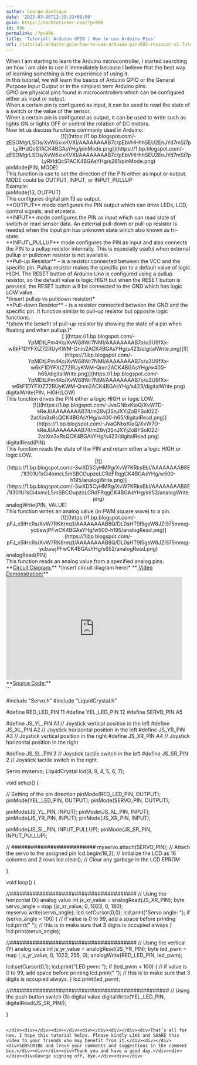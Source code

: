 ```yaml
---
author: George Bantique
date: '2023-03-06T12:39:33+08:00'
guid: https://techtotinker.com/?p=996
id: 996
permalink: /?p=996
title: 'Tutorial: Arduino GPIO | How to use Arduino Pins'
url: /tutorial-arduino-gpio-how-to-use-arduino-pins685-revision-v1-Tutorial-Arduino-GPIO-How-to-use-Arduino-Pins
---
```



<div></div><div style="margin-left: 1em; margin-right: 1em;"></div><div><div>When I am starting to learn the Arduino microcontroller, I started searching on how I am able to use it immediately because I believe that the best way of learning something is the experience of using it.</div><div></div><div>In this tutorial, we will learn the basics of Arduino GPIO or the General Purpose Input Output or in the simplest term Arduino pins.</div></div><div></div><div>GPIO are physical pins found in microcontrollers which can be configured either as input or output.</div><div></div><div>When a certain pin is configured as input, it can be used to read the state of a switch or the value of the sensor.</div><div></div><div>When a certain pin is configured as output, it can be used to write such as lights ON or lights OFF or control the rotation of DC motors. </div><div></div><div></div><div>Now let us discuss functions commonly used in Arduino:</div><div></div><div style="clear: both; text-align: center;">[![](https://1.bp.blogspot.com/-zESOMgrLSOs/XvW6xixKVXI/AAAAAAAAB7c/pEbVHHhhSEU2EnJYd7mSi7pLyRHdQcS1ACK4BGAsYHg/pinMode.png)](https://1.bp.blogspot.com/-zESOMgrLSOs/XvW6xixKVXI/AAAAAAAAB7c/pEbVHHhhSEU2EnJYd7mSi7pLyRHdQcS1ACK4BGAsYHg/s281/pinMode.png)</div><div></div><div></div><div></div><div></div><div></div><div></div><div></div><div></div><div></div><div></div><div></div><div></div><div></div><div></div><div></div><div>pinMode(PIN, MODE)</div><div>This function is use to set the direction of the PIN either as input or output. </div><div>MODE could be OUTPUT, INPUT, or INPUT_PULLUP</div><div></div><div>Example:</div><div>pinMode(13, OUTPUT)</div><div>This configures digital pin 13 as output.</div><div></div><div></div><div></div><div>**OUTPUT** mode configures the PIN output which can drive LEDs, LCD, control signals, and etcetera.</div><div></div><div>**INPUT** mode configures the PIN as input which can read state of switch or read sensor data. An external pull-down or pull-up resistor is needed when the input pin has unknown state which also known as tri-state.</div><div></div><div>**INPUT\_PULLUP** mode configures the PIN as input and also connects the PIN to a pullup resistor internally. This is especially useful when external pullup or pulldown resistor is not available.</div><div></div><div>**Pull-up Resistor** – is a resistor connected between the VCC and the specific pin. Pullup resistor makes the specific pin to a default value of logic HIGH. The RESET button of Arduino Uno is configured using a pullup resistor, so the default value is logic HIGH but when the RESET button is pressed, the RESET button will be connected to the GND which has logic LOW value.</div><div></div><div>*(insert pullup vs pulldown resistor)*</div><div></div><div>**Pull-down Resistor** – is a resistor connected between the GND and the specific pin. It function similar to pull-up resistor but opposite logic functions.</div><div></div><div>*(show the benefit of pull-up resistor by showing the state of a pin when floating and when pullup.)*</div><div></div><div></div><div style="clear: both; text-align: center;">[  ](https://1.bp.blogspot.com/-YpMDtLPm4Ko/XvW68Wr7NMI/AAAAAAAAB7o/u3U9fXx-w6kF1DYFXtZ72RUyKWM-Qnm2ACK4BGAsYHg/s423/digitalWrite.png)[![](https://1.bp.blogspot.com/-YpMDtLPm4Ko/XvW68Wr7NMI/AAAAAAAAB7o/u3U9fXx-w6kF1DYFXtZ72RUyKWM-Qnm2ACK4BGAsYHg/w400-h65/digitalWrite.png)](https://1.bp.blogspot.com/-YpMDtLPm4Ko/XvW68Wr7NMI/AAAAAAAAB7o/u3U9fXx-w6kF1DYFXtZ72RUyKWM-Qnm2ACK4BGAsYHg/s423/digitalWrite.png)</div><div></div><div></div><div></div><div></div><div></div><div></div><div></div><div></div><div>digitalWrite(PIN, HIGH/LOW)</div><div>This function drives the PIN either a logic HIGH or logic LOW.</div><div></div><div></div><div></div><div></div><div style="clear: both; text-align: center;">[![](https://1.bp.blogspot.com/-JvaGNbxKioQ/XvW7D-kReJI/AAAAAAAAB74/m28vj3SnJXYjZoBFSol02Z-2atXm3xRsQCK4BGAsYHg/w400-h65/digitalRead.png)](https://1.bp.blogspot.com/-JvaGNbxKioQ/XvW7D-kReJI/AAAAAAAAB74/m28vj3SnJXYjZoBFSol02Z-2atXm3xRsQCK4BGAsYHg/s423/digitalRead.png)</div><div></div><div></div><div></div><div></div><div></div><div></div><div>digitalRead(PIN)</div><div>This function reads the state of the PIN and return either a logic HIGH or logic LOW.</div><div></div><div></div><div></div><div></div><div style="clear: both; text-align: center;">[![](https://1.bp.blogspot.com/-3wXD5CyHMRg/XvW7KRksEbI/AAAAAAAAB8E/1I301U1sCi4xmcL5mSBCOupzoLCRdFRqgCK4BGAsYHg/w500-h195/analogWrite.png)](https://1.bp.blogspot.com/-3wXD5CyHMRg/XvW7KRksEbI/AAAAAAAAB8E/1I301U1sCi4xmcL5mSBCOupzoLCRdFRqgCK4BGAsYHg/s652/analogWrite.png)</div><div></div><div></div><div></div><div></div><div></div><div></div><div></div><div></div><div></div><div></div><div></div><div></div><div>analogWrite(PIN, VALUE)</div><div>This function writes an analog value (in PWM square wave) to a pin.</div><div></div><div></div><div></div><div></div><div style="clear: both; text-align: center;">[![](https://1.bp.blogspot.com/-pFJ_x5IHcRs/XvW7RK6rmzI/AAAAAAAAB8Q/DL0sHT9I5gsW8JZl975mmqj-ycbawjPFwCK4BGAsYHg/w500-h195/analogRead.png)](https://1.bp.blogspot.com/-pFJ_x5IHcRs/XvW7RK6rmzI/AAAAAAAAB8Q/DL0sHT9I5gsW8JZl975mmqj-ycbawjPFwCK4BGAsYHg/s652/analogRead.png)</div><div></div><div></div><div></div><div></div><div></div><div></div><div></div><div></div><div></div><div></div><div></div><div></div><div>analogRead(PIN)</div><div>This function reads an analog value from a specified analog pins.</div><div></div><div></div><div>**<u>Circuit Diagram:</u>**  
*(insert circuit diagram here)*  
**<u>  
</u><u>  
</u><u>Video Demonstration:</u>**<div style="clear: both; text-align: left;"><iframe allowfullscreen="" data-thumbnail-src="https://i.ytimg.com/vi/3nAjmWvTSGU/0.jpg" frameborder="0" height="280" loading="lazy" src="https://www.youtube.com/embed/3nAjmWvTSGU?feature=player_embedded" width="480"></iframe></div></div><div></div><div></div><div>**<u>Source Code:</u>**</div><div>```

#include "Servo.h"
#include "LiquidCrystal.h"

#define RED_LED_PIN 11
#define YEL_LED_PIN 12
#define SERVO_PIN   A5

#define JS_YL_PIN   A1  // Joystick vertical position in the left
#define JS_XL_PIN   A2  // Joystick horizontal position in the left
#define JS_YR_PIN   A3  // Joystick vertical position in the right
#define JS_XR_PIN   A4  // Joystick horizontal position in the right

#define JS_SL_PIN   3   // Joystick tactile switch in the left
#define JS_SR_PIN   2   // Joystick tactile switch in the right

Servo myservo;
LiquidCrystal lcd(8, 9, 4, 5, 6, 7);

void setup() {

  // Setting of the pin direction
  pinMode(RED_LED_PIN, OUTPUT);
  pinMode(YEL_LED_PIN, OUTPUT);
  pinMode(SERVO_PIN, OUTPUT);

  pinMode(JS_YL_PIN, INPUT);
  pinMode(JS_XL_PIN, INPUT);
  pinMode(JS_YR_PIN, INPUT);
  pinMode(JS_XR_PIN, INPUT);

  pinMode(JS_SL_PIN, INPUT_PULLUP);
  pinMode(JS_SR_PIN, INPUT_PULLUP);

  // ##########################
  myservo.attach(SERVO_PIN);  // Attach the servo to the assigned pin
  lcd.begin(16,2);            // Initialize the LCD as 16 columns and 2 rows
  lcd.clear();                // Clear any garbage in the LCD EPROM
  
}

void loop() {

  //#######################################
  // Using the horizontal (X) analog value
  int js_xr_value = analogRead(JS_XR_PIN);
  byte servo_angle = map (js_xr_value, 0, 1023, 0, 180);
  myservo.write(servo_angle);
  lcd.setCursor(0,0);
  lcd.print("Servo angle: ");
  if (servo_angle < 100) {  // if value is 0 to 99, add a space before printing
    lcd.print(" ");         // this is to make sure that 3 digits is occupied always
  }
  lcd.print(servo_angle);

  //#######################################
  // Using the vertical (Y) analog value
  int js_yr_value = analogRead(JS_YR_PIN);
  byte led_pwm = map ( js_yr_value, 0, 1023, 255, 0);
  analogWrite(RED_LED_PIN, led_pwm);

  lcd.setCursor(0,1);
  lcd.print("LED pwm: ");
  if (led_pwm < 100) {  // if value is 0 to 99, add space before printing
    lcd.print(" ");     // this is to make sure that 3 digits is occupied always.
  }
  lcd.print(led_pwm);

  //#################################################
  // Using the push button switch (S) digital value
  digitalWrite(YEL_LED_PIN, digitalRead(JS_SR_PIN));
  
}

```

</div><div></div><div></div><div></div><div></div><div>That’s all for now, I hope this tutorial helps. Please kindly LIKE and SHARE this video to your friends who may benefit from it.</div><div></div><div>SUBSCRIBE and leave your comments and suggestions in the comment box.</div><div></div><div>Thank you and have a good day.</div><div></div><div>George signing off, bye.</div><div></div>